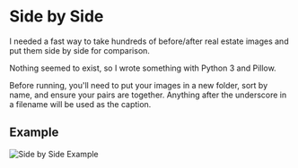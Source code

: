 # Side by Side

I needed a fast way to take hundreds of before/after real estate images and put them side by side for comparison.

Nothing seemed to exist, so I wrote something with Python 3 and Pillow.

Before running, you'll need to put your images in a new folder, sort by name, and ensure your pairs are together. Anything after the underscore in a filename will be used as the caption.

## Example

![Side by Side Example](https://i.imgur.com/2MdTqFj.jpg)
